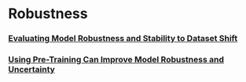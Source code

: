 # Robustness

### [Evaluating Model Robustness and Stability to Dataset Shift](http://proceedings.mlr.press/v130/subbaswamy21a/subbaswamy21a.pdf)

### [Using Pre-Training Can Improve Model Robustness and Uncertainty](http://proceedings.mlr.press/v97/hendrycks19a/hendrycks19a.pdf)